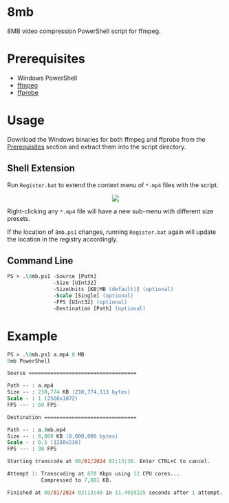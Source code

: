 # 8mb
8MB video compression PowerShell script for ffmpeg.

# Prerequisites
- Windows PowerShell
- [ffmpeg](https://ffbinaries.com/downloads)
- [ffprobe](https://ffbinaries.com/downloads)

# Usage
Download the Windows binaries for both ffmpeg and ffprobe from the [Prerequisites](#prerequisites) section and extract them into the script directory.

## Shell Extension
Run `Register.bat` to extend the context menu of `*.mp4` files with the script.

<p align="center">
    <img src="https://github.com/user-attachments/assets/b7239e80-2ecf-4d5c-a3f0-11ceadc4c716"/>
</p>

Right-clicking any `*.mp4` file will have a new sub-menu with different size presets.

If the location of `8mb.ps1` changes, running `Register.bat` again will update the location in the registry accordingly.

## Command Line
```ps
PS > .\8mb.ps1 -Source [Path]
               -Size [UInt32]
               -SizeUnits [KB|MB (default)] (optional)
               -Scale [Single] (optional)
               -FPS [UInt32] (optional)
               -Destination [Path] (optional)
```

# Example
```ps
PS > .\8mb.ps1 a.mp4 8 MB
8mb PowerShell

Source ===================================

Path -- : a.mp4
Size -- : 210,774 KB (210,774,113 bytes)
Scale - : 1 (2560x1072)
FPS --- : 60 FPS

Destination ==============================

Path -- : a.8mb.mp4
Size -- : 8,000 KB (8,000,000 bytes)
Scale - : 0.5 (1280x536)
FPS --- : 30 FPS

Starting transcode at 08/01/2024 02:13:36. Enter CTRL+C to cancel.

Attempt 1: Transcoding at 870 Kbps using 12 CPU cores...
           Compressed to 7,881 KB.

Finished at 08/01/2024 02:13:48 in 11.4919225 seconds after 1 attempt.
```
